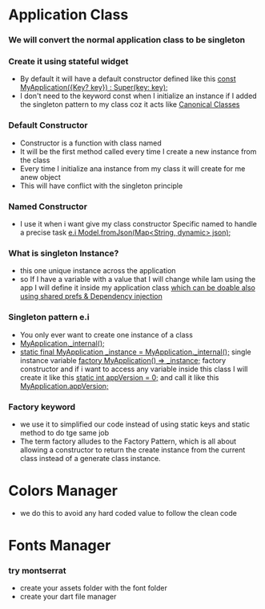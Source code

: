# Application Class
### We will convert the normal application class to be singleton
### Create it using stateful widget
- By default it will have a default constructor
  defined like this [const MyApplication({Key? key}) : Super(key: key);]()
- I don't need to the keyword const when I initialize an instance
  if I added the singleton pattern to my class
  coz it acts like [Canonical Classes]()

### Default Constructor
- Constructor is a function with class named
- It will be the first method called every time I create
a new instance from the class
- Every time I initialize ana instance from my class
it will create for me anew object
- This will have conflict with the singleton principle

### Named Constructor
- I use it when i want give my class constructor Specific named
to handle a precise task [e.i Model.fromJson(Map<String, dynamic> json);]()

### What is singleton Instance?
- this one unique instance across the application
- so If I have a variable with a value that I will change
while Iam using the app  I will define it inside my application
class [which can be doable also using shared prefs & Dependency injection]()

### Singleton pattern e.i
- You only ever want to create one instance of a class
- [MyApplication._internal();]()
- [static final MyApplication _instance = MyApplication._internal();]() single instance variable
[factory MyApplication() => _instance;]() factory constructor
and if i want to access any variable inside this class I will
create it like this [static int appVersion = 0;]()
and call it like this [MyApplication.appVersion;]()

### Factory keyword
- we use it to simplified our code instead of using static keys and
static method to do tge same job
- The term factory alludes to the Factory Pattern,
which is all about allowing a constructor to return the create instance from
the current class instead of a generate class instance.

# Colors Manager
- we do this to avoid any hard coded value to follow the clean code

# Fonts Manager
### try montserrat
- create your assets folder with the font folder
- create your dart file manager
